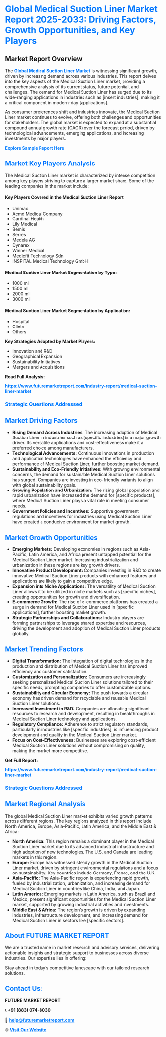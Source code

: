 <h1 style="color: #007BFF;">Global Medical Suction Liner Market Report 2025-2033: Driving Factors, Growth Opportunities, and Key Players</h1>

<section id="overview">
<h2>Market Report Overview</h2>
<p>The <a href="https://www.futuremarketreport.com/industry-report/medical-suction-liner-market" style="color: #007BFF; text-decoration: none;"><strong>Global Medical Suction Liner Market</strong></a> is witnessing significant growth, driven by increasing demand across various industries. This report delves into the key aspects of the Medical Suction Liner market, providing a comprehensive analysis of its current status, future potential, and challenges. The demand for Medical Suction Liner has surged due to its wide-ranging applications in industries such as [insert industries], making it a critical component in modern-day [applications].</p>
<p>As consumer preferences shift and industries innovate, the Medical Suction Liner market continues to evolve, offering both challenges and opportunities for stakeholders. The global market is expected to expand at a substantial compound annual growth rate (CAGR) over the forecast period, driven by technological advancements, emerging applications, and increasing investments by major players.</p>
</section>

<section id="overview">
<p><a href="https://www.futuremarketreport.com/request-sample/reportId=78981" style="color: #007BFF; text-decoration: none;"><strong>Explore Sample Report Here</strong></a></p>
</section>

<section id="key-players">
<h2 style="color: #007BFF;">Market Key Players Analysis</h2>
<p>The Medical Suction Liner market is characterized by intense competition among key players striving to capture a larger market share. Some of the leading companies in the market include:</p>
<h4>Key Players Covered in the Medical Suction Liner Report:</h4>
<ul><li>Unimax</li><li>Acmd Medical Company</li><li>Cardinal Health</li><li>Lily Medical</li><li>Bemis</li><li>Serres</li><li>Medela AG</li><li>Dynarex</li><li>Winner Medical</li><li>Medicfit Technology Sdn</li><li>INSPITAL Medical Technology GmbH</li></ul>
<h4>Medical Suction Liner Market Segmentation by Type:</h4>
<ul><li>1000 ml</li><li>1500 ml</li><li>2000 ml</li><li>3000 ml</li></ul>

<h4>Medical Suction Liner Market Segmentation by Application:</h4>
<ul><li>Hospital</li><li>Clinic</li><li>Others</li></ul>
<p><strong>Key Strategies Adopted by Market Players:</strong></p>
<ul>
<li>Innovation and R&D</li>
<li>Geographical Expansion</li>
<li>Sustainability Initiatives</li>
<li>Mergers and Acquisitions</li>
</ul>
</section>

<section>
<p><strong>Read Full Analysis: </strong></p><a href="https://www.futuremarketreport.com/industry-report/medical-suction-liner-market" style="color: #007BFF; text-decoration: none;"><strong>https://www.futuremarketreport.com/industry-report/medical-suction-liner-market</strong></a>
<h3 style="color: #007BFF;">Strategic Questions Addressed:</h3>
</section>

<section id="driving-factors">
<h2 style="color: #007BFF;">Market Driving Factors</h2>
<ul>
<li><strong>Rising Demand Across Industries:</strong> The increasing adoption of Medical Suction Liner in industries such as [specific industries] is a major growth driver. Its versatile applications and cost-effectiveness make it a preferred choice among manufacturers.</li>
<li><strong>Technological Advancements:</strong> Continuous innovations in production and application technologies have enhanced the efficiency and performance of Medical Suction Liner, further boosting market demand.</li>
<li><strong>Sustainability and Eco-Friendly Initiatives:</strong> With growing environmental concerns, the demand for sustainable Medical Suction Liner solutions has surged. Companies are investing in eco-friendly variants to align with global sustainability goals.</li>
<li><strong>Growing Population and Urbanization:</strong> The rising global population and rapid urbanization have increased the demand for [specific products], where Medical Suction Liner plays a vital role in meeting consumer needs.</li>
<li><strong>Government Policies and Incentives:</strong> Supportive government regulations and incentives for industries using Medical Suction Liner have created a conducive environment for market growth.</li>
</ul>
</section>

<section id="growth-opportunities">
<h2 style="color: #007BFF;">Market Growth Opportunities</h2>
<ul>
<li><strong>Emerging Markets:</strong> Developing economies in regions such as Asia-Pacific, Latin America, and Africa present untapped potential for the Medical Suction Liner market. Increasing industrialization and urbanization in these regions are key growth drivers.</li>
<li><strong>Innovative Product Development:</strong> Companies investing in R&D to create innovative Medical Suction Liner products with enhanced features and applications are likely to gain a competitive edge.</li>
<li><strong>Expansion into Niche Applications:</strong> The versatility of Medical Suction Liner allows it to be utilized in niche markets such as [specific niches], creating opportunities for growth and diversification.</li>
<li><strong>E-commerce Growth:</strong> The rise of e-commerce platforms has created a surge in demand for Medical Suction Liner used in [specific applications], further boosting market growth.</li>
<li><strong>Strategic Partnerships and Collaborations:</strong> Industry players are forming partnerships to leverage shared expertise and resources, driving the development and adoption of Medical Suction Liner products globally.</li>
</ul>
</section>

<section id="trending-factors">
<h2 style="color: #007BFF;">Market Trending Factors</h2>
<ul>
<li><strong>Digital Transformation:</strong> The integration of digital technologies in the production and distribution of Medical Suction Liner has improved efficiency and customer satisfaction.</li>
<li><strong>Customization and Personalization:</strong> Consumers are increasingly seeking personalized Medical Suction Liner solutions tailored to their specific needs, prompting companies to offer customizable options.</li>
<li><strong>Sustainability and Circular Economy:</strong> The push towards a circular economy has driven demand for recyclable and reusable Medical Suction Liner solutions.</li>
<li><strong>Increased Investment in R&D:</strong> Companies are allocating significant resources to research and development, resulting in breakthroughs in Medical Suction Liner technology and applications.</li>
<li><strong>Regulatory Compliance:</strong> Adherence to strict regulatory standards, particularly in industries like [specific industries], is influencing product development and quality in the Medical Suction Liner market.</li>
<li><strong>Focus on Cost-Effectiveness:</strong> Businesses are exploring cost-efficient Medical Suction Liner solutions without compromising on quality, making the market more competitive.</li>
</ul>
</section>

<section>
<p><strong>Get Full Report: </strong></p><a href="https://www.futuremarketreport.com/industry-report/medical-suction-liner-market" style="color: #007BFF; text-decoration: none;"><strong>https://www.futuremarketreport.com/industry-report/medical-suction-liner-market</strong></a>
<h3 style="color: #007BFF;">Strategic Questions Addressed:</h3>
</section>


<section id="regional-analysis">
<h2 style="color: #007BFF;">Market Regional Analysis</h2>
<p>The global Medical Suction Liner market exhibits varied growth patterns across different regions. The key regions analyzed in this report include North America, Europe, Asia-Pacific, Latin America, and the Middle East & Africa:</p>
<ul>
<li><strong>North America:</strong> This region remains a dominant player in the Medical Suction Liner market due to its advanced industrial infrastructure and high adoption of new technologies. The U.S. and Canada are leading markets in this region.</li>
<li><strong>Europe:</strong> Europe has witnessed steady growth in the Medical Suction Liner market, driven by stringent environmental regulations and a focus on sustainability. Key countries include Germany, France, and the U.K.</li>
<li><strong>Asia-Pacific:</strong> The Asia-Pacific region is experiencing rapid growth, fueled by industrialization, urbanization, and increasing demand for Medical Suction Liner in countries like China, India, and Japan.</li>
<li><strong>Latin America:</strong> Emerging markets in Latin America, such as Brazil and Mexico, present significant opportunities for the Medical Suction Liner market, supported by growing industrial activities and investments.</li>
<li><strong>Middle East & Africa:</strong> The region’s growth is driven by expanding industries, infrastructure development, and increasing demand for Medical Suction Liner in sectors like [specific sectors].</li>
</ul>
</section>

<footer>
<h2 style="color: #007BFF;">About FUTURE MARKET REPORT</h2>
<p>We are a trusted name in market research and advisory services, delivering actionable insights and strategic support to businesses across diverse industries. Our expertise lies in offering:</p>

<p>Stay ahead in today’s competitive landscape with our tailored research solutions.</p>

<h2 style="color: #007BFF;">Contact Us:</h2>
<p><strong>FUTURE MARKET REPORT</strong></p>
<p>📞 <strong>+91 (883) 074-8030</strong></p>
<p>📧 <strong><a href="mailto:help@futuremarketreport.com" style="color: #007BFF;">help@futuremarketreport.com</a></strong></p>
<p>🌐 <strong><a href="https://www.futuremarketreport.com/" style="color: #007BFF;">Visit Our Website</a></strong></p>
</footer>